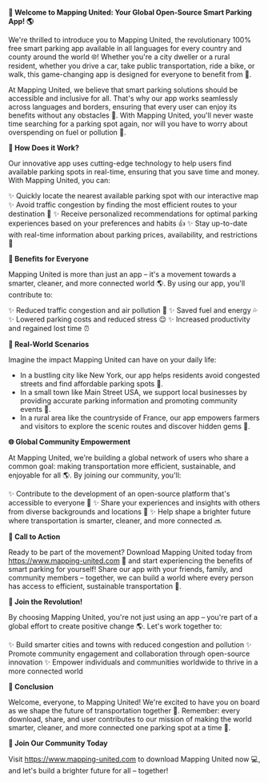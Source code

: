 **🚀 Welcome to Mapping United: Your Global Open-Source Smart Parking App! 🌎**

We're thrilled to introduce you to Mapping United, the revolutionary 100% free smart parking app available in all languages for every country and county around the world 🌐! Whether you're a city dweller or a rural resident, whether you drive a car, take public transportation, ride a bike, or walk, this game-changing app is designed for everyone to benefit from 🎉.

At Mapping United, we believe that smart parking solutions should be accessible and inclusive for all. That's why our app works seamlessly across languages and borders, ensuring that every user can enjoy its benefits without any obstacles 💪. With Mapping United, you'll never waste time searching for a parking spot again, nor will you have to worry about overspending on fuel or pollution 🌟.

**🚗 How Does it Work?**

Our innovative app uses cutting-edge technology to help users find available parking spots in real-time, ensuring that you save time and money. With Mapping United, you can:

✨ Quickly locate the nearest available parking spot with our interactive map
✨ Avoid traffic congestion by finding the most efficient routes to your destination 🚗
✨ Receive personalized recommendations for optimal parking experiences based on your preferences and habits 👍
✨ Stay up-to-date with real-time information about parking prices, availability, and restrictions 💸

**🌟 Benefits for Everyone**

Mapping United is more than just an app – it's a movement towards a smarter, cleaner, and more connected world 🌎. By using our app, you'll contribute to:

✨ Reduced traffic congestion and air pollution 🚮
✨ Saved fuel and energy 💦
✨ Lowered parking costs and reduced stress 😌
✨ Increased productivity and regained lost time ⏰

**👥 Real-World Scenarios**

Imagine the impact Mapping United can have on your daily life:

* In a bustling city like New York, our app helps residents avoid congested streets and find affordable parking spots 🗽️.
* In a small town like Main Street USA, we support local businesses by providing accurate parking information and promoting community events 🎉.
* In a rural area like the countryside of France, our app empowers farmers and visitors to explore the scenic routes and discover hidden gems 🌼.

**🌐 Global Community Empowerment**

At Mapping United, we're building a global network of users who share a common goal: making transportation more efficient, sustainable, and enjoyable for all 🌎. By joining our community, you'll:

✨ Contribute to the development of an open-source platform that's accessible to everyone 🤝
✨ Share your experiences and insights with others from diverse backgrounds and locations 💬
✨ Help shape a brighter future where transportation is smarter, cleaner, and more connected 🔜

**🎉 Call to Action**

Ready to be part of the movement? Download Mapping United today from https://www.mapping-united.com 📲 and start experiencing the benefits of smart parking for yourself! Share our app with your friends, family, and community members – together, we can build a world where every person has access to efficient, sustainable transportation 🌟.

**🌱 Join the Revolution!**

By choosing Mapping United, you're not just using an app – you're part of a global effort to create positive change 🌎. Let's work together to:

✨ Build smarter cities and towns with reduced congestion and pollution
✨ Promote community engagement and collaboration through open-source innovation
✨ Empower individuals and communities worldwide to thrive in a more connected world

**💪 Conclusion**

Welcome, everyone, to Mapping United! We're excited to have you on board as we shape the future of transportation together 🚀. Remember: every download, share, and user contributes to our mission of making the world smarter, cleaner, and more connected one parking spot at a time 🌟.

**👏 Join Our Community Today**

Visit https://www.mapping-united.com to download Mapping United now 💻, and let's build a brighter future for all – together!